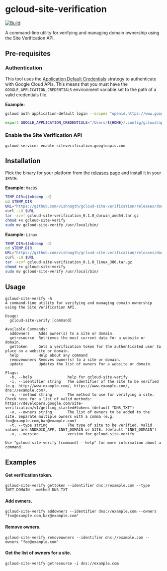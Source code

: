 # gcloud-site-verification

[![Build](https://github.com/vishnugth/gcloud-site-verification/actions/workflows/release.yml/badge.svg)](https://github.com/vishnugth/gcloud-site-verification/actions/workflows/release.yml)

A command-line utility for verifying and managing domain ownership using the Site Verification API.

## Pre-requisites

### Authentication

This tool uses the [Application Default Credentials](https://cloud.google.com/docs/authentication/production) strategy to authenticate with Google Cloud APIs. This means that you must have the `GOOGLE_APPLICATION_CREDENTIALS` environment variable set to the path of a valid credentials file.

**Example:**

```bash
gcloud auth application-default login --scopes "openid,https://www.googleapis.com/auth/userinfo.email,https://www.googleapis.com/auth/cloud-platform,https://www.googleapis.com/auth/sqlservice.login,https://www.googleapis.com/auth/siteverification,https://www.googleapis.com/auth/accounts.reauth"

export GOOGLE_APPLICATION_CREDENTIALS="/Users/${HOME}/.config/gcloud/application_default_credentials.json"
```

### Enable the Site Verification API

```
gcloud services enable siteverification.googleapis.com
```

## Installation

Pick the binary for your platform from the [releases page](https://github.com/vishnugth/gcloud-site-verification/releases/latest) and install it in your `$PATH`.

**Example:** `MacOS`

```bash
TEMP_DIR=$(mktemp -d)
cd $TEMP_DIR
URL="https://github.com/vishnugth/gcloud-site-verification/releases/download/v0.1.0/gcloud-site-verification_0.1.0_darwin_amd64.tar.gz"
curl -LO $URL
tar -xzvf gcloud-site-verification_0.1.0_darwin_amd64.tar.gz
chmod +x gcloud-site-verify
sudo mv gcloud-site-verify /usr/local/bin/
```

**Example:** `Linux`

```bash
TEMP_DIR=$(mktemp -d)
cd $TEMP_DIR
URL="https://github.com/vishnugth/gcloud-site-verification/releases/download/v0.1.0/gcloud-site-verification_0.1.0_linux_386.tar.gz"
curl -LO $URL
tar -xzvf gcloud-site-verification_0.1.0_linux_386.tar.gz
chmod +x gcloud-site-verify
sudo mv gcloud-site-verify /usr/local/bin/
```

## Usage

```console
gcloud-site-verify -h
A command-line utility for verifying and managing domain ownership using the Site Verification API.

Usage:
  gcloud-site-verify [command]

Available Commands:
  addowners    Adds owner(s) to a site or domain.
  getresource  Retrieves the most current data for a website or domain.
  gettoken     Gets a verification token for the authenticated user to place on a website or domain.
  help         Help about any command
  removeowners Removes owner(s) to a site or domain.
  update       Updates the list of owners for a website or domain.

Flags:
  -h, --help                help for gcloud-site-verify
  -i, --identifier string   The identifier of the site to be verified (e.g. http://www.example.com/, https://www.example.com/, dns://example.com).
  -m, --method string       The method to use for verifying a site. Check here for a list of valid methods: https://developers.google.com/site-verification/v1/getting_started#tokens (default "DNS_TXT")
  -o, --owners string       The list of owners to be added to the site. Separate multiple owners with a comma (e.g. foo@example.com,bar@example.com)
  -t, --type string         The type of site to be verified. Valid values are ANDROID_APP, INET_DOMAIN or SITE. (default "INET_DOMAIN")
  -v, --version             version for gcloud-site-verify

Use "gcloud-site-verify [command] --help" for more information about a command.
```

## Examples

#### Get verification token.

```console
gcloud-site-verify gettoken --identifier dns://example.com --type INET_DOMAIN --method DNS_TXT
```

#### Add owners.

```console
gcloud-site-verify addowners --identifier dns://example.com --owners "foo@example.com,bar@example.com"
```

#### Remove owners.

```console
gcloud-site-verify removeowners --identifier dns://example.com --owners "foo@example.com"
```

#### Get the list of owners for a site.

```console
gcloud-site-verify getresource -i dns://example.com
```